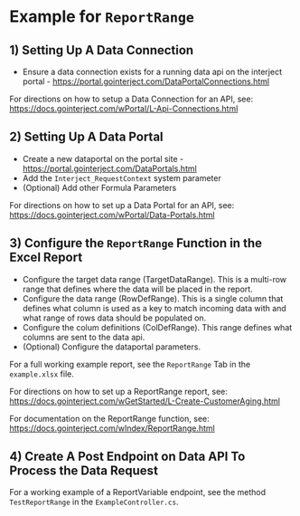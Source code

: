 # Example for `ReportRange`

## 1) Setting Up A Data Connection

- Ensure a data connection exists for a running data api on the interject portal - https://portal.gointerject.com/DataPortalConnections.html

For directions on how to setup a Data Connection for an API, see: https://docs.gointerject.com/wPortal/L-Api-Connections.html

## 2) Setting Up A Data Portal

- Create a new dataportal on the portal site - https://portal.gointerject.com/DataPortals.html
- Add the `Interject_RequestContext` system parameter
- (Optional) Add other Formula Parameters

For directions on how to set up a Data Portal for an API, see: https://docs.gointerject.com/wPortal/Data-Portals.html

## 3) Configure the `ReportRange` Function in the Excel Report

- Configure the target data range (TargetDataRange). This is a multi-row range that defines where the data will be placed in the report.
- Configure the data range (RowDefRange). This is a single column that defines what column is used as a key to match incoming data with and what range of rows data should be populated on.
- Configure the colum definitions (ColDefRange). This range defines what columns are sent to the data api.
- (Optional) Configure the dataportal parameters.

For a full working example report, see the `ReportRange` Tab in the `example.xlsx` file.

For directions on how to set up a ReportRange report, see: https://docs.gointerject.com/wGetStarted/L-Create-CustomerAging.html

For documentation on the ReportRange function, see: https://docs.gointerject.com/wIndex/ReportRange.html

## 4) Create A Post Endpoint on Data API To Process the Data Request

For a working example of a ReportVariable endpoint, see the method `TestReportRange` in the `ExampleController.cs`.
